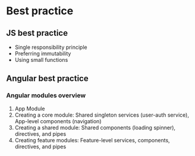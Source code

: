 # Best practice

## JS best practice

* Single responsibility principle
* Preferring immutability
* Using small functions

## Angular best practice

### Angular modules overview

1.  App Module
1.  Creating a core module: Shared singleton services (user-auth service), App-level components (navigation)
1.  Creating a shared module: Shared components (loading spinner), directives, and pipes
1.  Creating feature modules: Feature-level services, components, directives, and pipes
